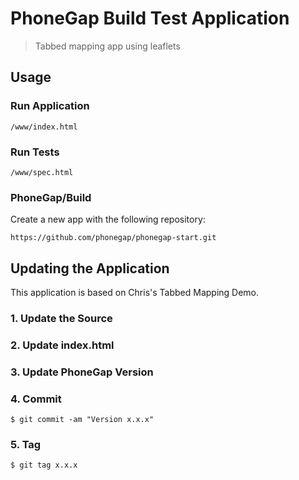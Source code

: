 # PhoneGap Build Test Application

> Tabbed mapping app using leaflets

## Usage

### Run Application

    /www/index.html

### Run Tests

    /www/spec.html

### PhoneGap/Build

Create a new app with the following repository:

    https://github.com/phonegap/phonegap-start.git

## Updating the Application

This application is based on Chris's Tabbed Mapping Demo.

### 1. Update the Source


### 2. Update index.html


### 3. Update PhoneGap Version


### 4. Commit

    $ git commit -am "Version x.x.x"

### 5. Tag

    $ git tag x.x.x


